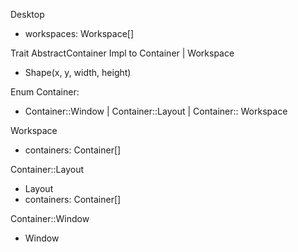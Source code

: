 
Desktop
 - workspaces: Workspace[]

Trait AbstractContainer Impl to Container | Workspace
  - Shape(x, y, width, height)

Enum Container:
  - Container::Window | Container::Layout | Container:: Workspace

Workspace
 - containers: Container[]

Container::Layout
 - Layout
 - containers: Container[]

Container::Window
 - Window


